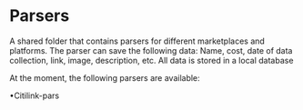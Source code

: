 # Parsers

A shared folder that contains parsers for different marketplaces and platforms.
The parser can save the following data: Name, cost, date of data collection, link, image, description, etc.
All data is stored in a local database

At the moment, the following parsers are available:

•Citilink-pars
